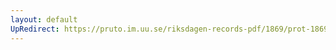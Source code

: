 ```yaml
---
layout: default
UpRedirect: https://pruto.im.uu.se/riksdagen-records-pdf/1869/prot-1869--ak--414/prot-1869--ak--414_001.pdf
---
```

